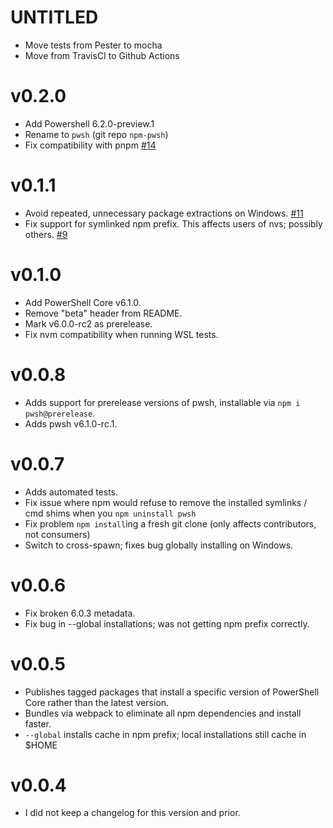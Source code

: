 # UNTITLED

* Move tests from Pester to mocha
* Move from TravisCI to Github Actions

# v0.2.0

* Add Powershell 6.2.0-preview.1
* Rename to `pwsh` (git repo `npm-pwsh`)
* Fix compatibility with pnpm [#14](https://github.com/cspotcode/npm-pwsh/issues/14)

# v0.1.1

* Avoid repeated, unnecessary package extractions on Windows.  [#11](https://github.com/cspotcode/npm-pwsh/issues/11)
* Fix support for symlinked npm prefix.  This affects users of nvs; possibly others.  [#9](https://github.com/cspotcode/npm-pwsh/issues/9)

# v0.1.0

* Add PowerShell Core v6.1.0.
* Remove "beta" header from README.
* Mark v6.0.0-rc2 as prerelease.
* Fix nvm compatibility when running WSL tests.

# v0.0.8

* Adds support for prerelease versions of pwsh, installable via `npm i pwsh@prerelease`.
* Adds pwsh v6.1.0-rc.1.

# v0.0.7

* Adds automated tests.
* Fix issue where npm would refuse to remove the installed symlinks / cmd shims when you `npm uninstall pwsh`
* Fix problem `npm install`ing a fresh git clone (only affects contributors, not consumers)
* Switch to cross-spawn; fixes bug globally installing on Windows.

# v0.0.6

* Fix broken 6.0.3 metadata.
* Fix bug in --global installations; was not getting npm prefix correctly.

# v0.0.5

* Publishes tagged packages that install a specific version of PowerShell Core rather than the latest version.
* Bundles via webpack to eliminate all npm dependencies and install faster.
* `--global` installs cache in npm prefix; local installations still cache in $HOME

# v0.0.4

* I did not keep a changelog for this version and prior.
